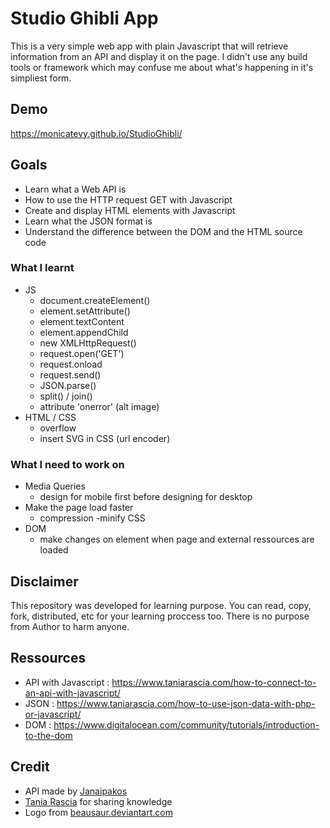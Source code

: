 # Studio Ghibli App

This is a very simple web app with plain Javascript that will retrieve information from an API and display it on the page. I didn't use any build tools or framework which may confuse me about what's happening in it's simpliest form.

## Demo

https://monicatevy.github.io/StudioGhibli/

## Goals
* Learn what a Web API is
* How to use the HTTP request GET with Javascript
* Create and display HTML elements with Javascript
* Learn what the JSON format is
* Understand the difference between the DOM and the HTML source code

### What I learnt
- JS
  - document.createElement()
  - element.setAttribute()
  - element.textContent
  - element.appendChild
  - new XMLHttpRequest()
  - request.open('GET')
  - request.onload
  - request.send()
  - JSON.parse()
  - split() / join()
  - attribute 'onerror' (alt image)
- HTML / CSS
  - overflow
  - insert SVG in CSS (url encoder)

### What I need to work on
- Media Queries
  - design for mobile first before designing for desktop
- Make the page load faster
  - compression
  -minify CSS
- DOM
  - make changes on element when page and external ressources are loaded

## Disclaimer

This repository was developed for learning purpose.
You can read, copy, fork, distributed, etc for your learning proccess too.
There is no purpose from Author to harm anyone.

## Ressources

* API with Javascript : https://www.taniarascia.com/how-to-connect-to-an-api-with-javascript/
* JSON : https://www.taniarascia.com/how-to-use-json-data-with-php-or-javascript/
* DOM : https://www.digitalocean.com/community/tutorials/introduction-to-the-dom

## Credit

* API made by [Janaipakos](https://github.com/janaipakos/ghibliapi)
* [Tania Rascia](https://github.com/taniarascia/sandbox/tree/master/ghibli) for sharing knowledge
* Logo from [beausaur.deviantart.com](https://www.deviantart.com/beausaur/art/Studio-Ghibli-Logo-Pixel-Art-502579144)
